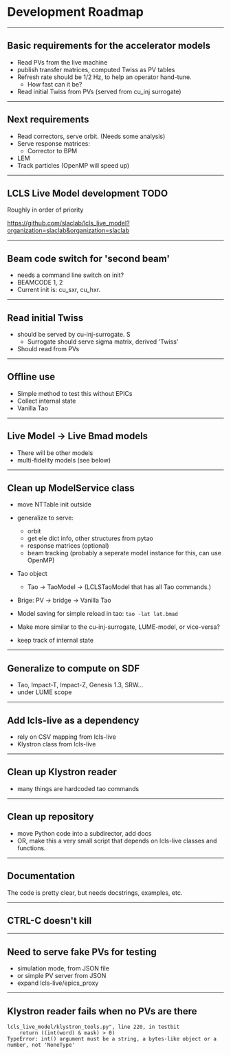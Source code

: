 # Development Roadmap



---
## Basic requirements for the accelerator models

- Read PVs from the live machine
- publish transfer matrices, computed Twiss as PV tables
- Refresh rate should be 1/2 Hz, to help an operator hand-tune. 
    - How fast can it be?
- Read initial Twiss from PVs (served from cu_inj surrogate)

---
## Next requirements
- Read correctors, serve orbit. (Needs some analysis)
- Serve response matrices:
    - Corrector to BPM
- LEM 
- Track particles (OpenMP will speed up)


---
## LCLS Live Model development TODO
Roughly in order of priority

https://github.com/slaclab/lcls_live_model?organization=slaclab&organization=slaclab

---
## Beam code switch for 'second beam'
- needs a command line switch on init?
- BEAMCODE 1, 2
- Current init is: cu_sxr, cu_hxr. 

---
## Read initial Twiss
- should be served by cu-inj-surrogate. S
    - Surrogate should serve sigma matrix, derived 'Twiss'
- Should read from PVs

---
## Offline use
- Simple method to test this without EPICs
- Collect internal state 
- Vanilla Tao

---
## Live Model -> Live Bmad models
- There will be other models
- multi-fidelity models (see below)


---
## Clean up ModelService class
- move NTTable init outside
- generalize to serve:
    - orbit
    - get ele dict info, other structures from pytao
    - response matrices (optional)
    - beam tracking (probably a seperate model instance for this, can use OpenMP)

- Tao object
    - Tao -> TaoModel -> (LCLSTaoModel that has all Tao commands.)

- Brige: PV -> bridge -> Vanilla Tao
    
- Model saving for simple reload in tao: `tao -lat lat.bmad`

- Make more similar to the cu-inj-surrogate, LUME-model, or vice-versa?

- keep track of internal state

---
## Generalize to compute on SDF
 - Tao, Impact-T, Impact-Z, Genesis 1.3, SRW... 
 - under LUME scope

---
## Add lcls-live as a dependency
- rely on CSV mapping from lcls-live
- Klystron class from lcls-live


---
## Clean up Klystron reader
- many things are hardcoded tao commands

---
## Clean up repository
- move Python code into a subdirector, add docs
- OR, make this a very small script that depends on lcls-live classes and functions. 

---
## Documentation
The code is pretty clear, but needs docstrings, examples, etc.

---
## CTRL-C doesn't kill

---
## Need to serve fake PVs for testing
- simulation mode, from JSON file
- or simple PV server from JSON
- expand lcls-live/epics_proxy


---
## Klystron reader fails when no PVs are there

```
lcls_live_model/klystron_tools.py", line 220, in testbit
    return ((int(word) & mask) > 0)
TypeError: int() argument must be a string, a bytes-like object or a number, not 'NoneType'
```